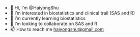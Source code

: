 - 👋 Hi, I’m @HaiyongShu
- 👀 I’m interested in biostatistics and clinical trail (SAS and R)
- 🌱 I’m currently learning biostatistics
- 💞️ I’m looking to collaborate on SAS and R
- 📫 How to reach me haiyongshu@gmail.com

<!---
HaiyongShu/HaiyongShu is a ✨ special ✨ repository because its `README.md` (this file) appears on your GitHub profile.
You can click the Preview link to take a look at your changes.
--->
